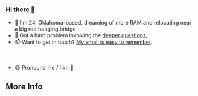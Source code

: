 ### Hi there 👋

- 🔭 I'm 24, Oklahoma-based, dreaming of more RAM and relocating near a big red hanging bridge
- 👯 Got a hard problem involving the [deeper questions](https://claycurry.com/#interests), 
- 📫 Want to get in touch? [My email is easy to remember](mailto:me@claycurry.com).
<br>

- 😄 Pronouns: he / him 🌈

## More Info
[^1]: [Encyclopedia of Math](https://encyclopediaofmath.org/) \
[^2]: [B3 JIT Compiler](https://webkit.org/blog/5852/introducing-the-b3-jit-compiler/)
  
